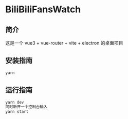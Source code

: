 # BiliBiliFansWatch

## 简介

这是一个 vue3 + vue-router + vite + electron 的桌面项目

## 安装指南

``` bash
yarn
```

## 运行指南

```bash
yarn dev
同时新开一个控制台输入
yarn start
```
